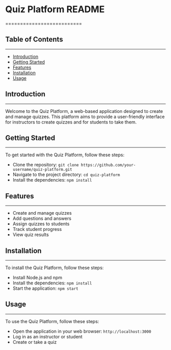 # Quiz Platform README
==========================

## Table of Contents
-----------------

* [Introduction](#introduction)
* [Getting Started](#getting-started)
* [Features](#features)
* [Installation](#installation)
* [Usage](#usage)


## Introduction
---------------

Welcome to the Quiz Platform, a web-based application designed to create and manage quizzes. This platform aims to provide a user-friendly interface for instructors to create quizzes and for students to take them.

## Getting Started
-------------------

To get started with the Quiz Platform, follow these steps:

* Clone the repository: `git clone https://github.com/your-username/quiz-platform.git`
* Navigate to the project directory: `cd quiz-platform`
* Install the dependencies: `npm install`

## Features
------------

* Create and manage quizzes
* Add questions and answers
* Assign quizzes to students
* Track student progress
* View quiz results

## Installation
---------------

To install the Quiz Platform, follow these steps:

* Install Node.js and npm
* Install the dependencies: `npm install`
* Start the application: `npm start`

## Usage
---------

To use the Quiz Platform, follow these steps:

* Open the application in your web browser: `http://localhost:3000`
* Log in as an instructor or student
* Create or take a quiz

